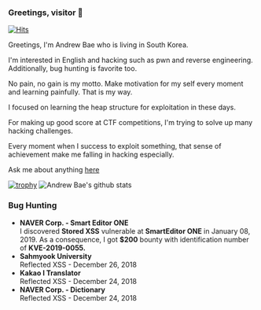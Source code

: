 ### Greetings, visitor :wave:
[![Hits](https://hits.seeyoufarm.com/api/count/incr/badge.svg?url=https%3A%2F%2Fgithub.com%2Fandrewbae%2Fandrewbae&count_bg=%2379C83D&title_bg=%23555555&icon=&icon_color=%23FFFFFF&title=hits&edge_flat=false)](https://hits.seeyoufarm.com)  

Greetings, I'm Andrew Bae who is living in South Korea.  

I'm interested in English and hacking such as pwn and reverse engineering. Additionally, bug hunting is favorite too.

No pain, no gain is my motto. Make motivation for my self every moment and learning painfully. That is my way.

I focused on learning the heap structure for exploitation in these days.

For making up good score at CTF competitions, I'm trying to solve up many hacking challenges.

Every moment when I success to exploit something, that sense of achievement make me falling in hacking especially.

Ask me about anything [here](https://github.com/andrewbae/andrewbae/issues)  

[![trophy](https://github-profile-trophy.vercel.app/?username=andrewbae)](https://github.com/ryo-ma/github-profile-trophy)
![Andrew Bae's github stats](https://github-readme-stats.vercel.app/api?username=andrewbae&show_icons=true&bg_color=30,e96443,904e95&title_color=fff&text_color=fff)

### Bug Hunting
* **NAVER Corp. - Smart Editor ONE**   
    I discovered **Stored XSS** vulnerable at **SmartEditor ONE** in January 08, 2019. As a consequence, I got **$200** bounty with identification number of **KVE-2019-0055.**  
* **Sahmyook University**   
    Reflected XSS - December 26, 2018  
* **Kakao I Translator**  
    Reflected XSS - December 24, 2018   
* **NAVER Corp. - Dictionary**   
    Reflected XSS - December 24, 2018   


